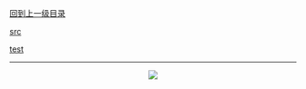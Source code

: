 [回到上一级目录](https://github.com/zhaochenyou/Way-to-Algorithm/blob/master/Chapter-1-Sort/README.md)

[src](https://github.com/zhaochenyou/Way-to-Algorithm/raw/master/Chapter-1-Sort/src/BubbleSort.hpp)

[test](https://github.com/zhaochenyou/Way-to-Algorithm/raw/master/Chapter-1-Sort/src/BubbleSort.cpp)

----------
<p align="center"><img src="https://github.com/zhaochenyou/Way-to-Algorithm/raw/master/Chapter-1-Sort/res/BubbleSort.png" /></p>

